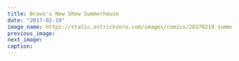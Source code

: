 ```yaml
---
title: Bravo's New Show Summerhouse
date: "2017-02-19"
image_name: https://static.ostrichzero.com/images/comics/20170219_summerhouse.png
previous_image:
next_image:
caption:
---
```

